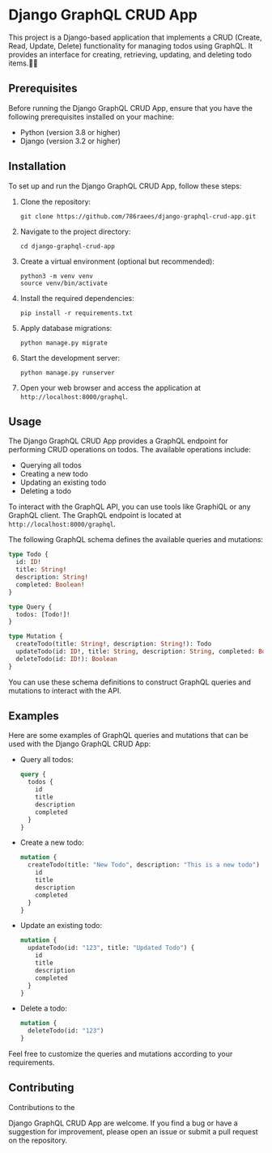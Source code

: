 # Django GraphQL CRUD App

This project is a Django-based application that implements a CRUD (Create, Read, Update, Delete) functionality for managing todos using GraphQL. It provides an interface for creating, retrieving, updating, and deleting todo items.🚀📝

## Prerequisites

Before running the Django GraphQL CRUD App, ensure that you have the following prerequisites installed on your machine:

- Python (version 3.8 or higher)
- Django (version 3.2 or higher)

## Installation

To set up and run the Django GraphQL CRUD App, follow these steps:

1. Clone the repository:

   ```
   git clone https://github.com/786raees/django-graphql-crud-app.git
   ```

2. Navigate to the project directory:

   ```
   cd django-graphql-crud-app
   ```

3. Create a virtual environment (optional but recommended):

   ```
   python3 -m venv venv
   source venv/bin/activate
   ```

4. Install the required dependencies:

   ```
   pip install -r requirements.txt
   ```

5. Apply database migrations:

   ```
   python manage.py migrate
   ```

6. Start the development server:

   ```
   python manage.py runserver
   ```

7. Open your web browser and access the application at `http://localhost:8000/graphql`.

## Usage

The Django GraphQL CRUD App provides a GraphQL endpoint for performing CRUD operations on todos. The available operations include:

- Querying all todos
- Creating a new todo
- Updating an existing todo
- Deleting a todo

To interact with the GraphQL API, you can use tools like GraphiQL or any GraphQL client. The GraphQL endpoint is located at `http://localhost:8000/graphql`.

The following GraphQL schema defines the available queries and mutations:

```graphql
type Todo {
  id: ID!
  title: String!
  description: String!
  completed: Boolean!
}

type Query {
  todos: [Todo!]!
}

type Mutation {
  createTodo(title: String!, description: String!): Todo
  updateTodo(id: ID!, title: String, description: String, completed: Boolean): Todo
  deleteTodo(id: ID!): Boolean
}
```

You can use these schema definitions to construct GraphQL queries and mutations to interact with the API.

## Examples

Here are some examples of GraphQL queries and mutations that can be used with the Django GraphQL CRUD App:

- Query all todos:

  ```graphql
  query {
    todos {
      id
      title
      description
      completed
    }
  }
  ```

- Create a new todo:

  ```graphql
  mutation {
    createTodo(title: "New Todo", description: "This is a new todo") {
      id
      title
      description
      completed
    }
  }
  ```

- Update an existing todo:

  ```graphql
  mutation {
    updateTodo(id: "123", title: "Updated Todo") {
      id
      title
      description
      completed
    }
  }
  ```

- Delete a todo:

  ```graphql
  mutation {
    deleteTodo(id: "123")
  }
  ```

Feel free to customize the queries and mutations according to your requirements.

## Contributing

Contributions to the

 Django GraphQL CRUD App are welcome. If you find a bug or have a suggestion for improvement, please open an issue or submit a pull request on the repository.